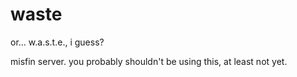 # waste

or... w.a.s.t.e., i guess?

misfin server. you probably shouldn't be using this, at least not yet.
